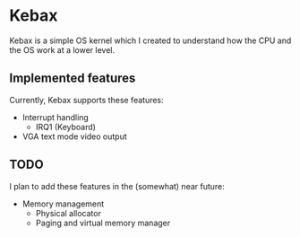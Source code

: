 # Kebax

Kebax is a simple OS kernel which I created to understand how the CPU and the OS work at a lower level.

## Implemented features

Currently, Kebax supports these features:

- Interrupt handling
    - IRQ1 (Keyboard)
- VGA text mode video output

## TODO

I plan to add these features in the (somewhat) near future:

- Memory management
    - Physical allocator
    - Paging and virtual memory manager

